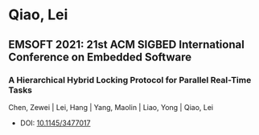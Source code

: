 # Qiao, Lei

## EMSOFT 2021: 21st ACM SIGBED International Conference on Embedded Software

### A Hierarchical Hybrid Locking Protocol for Parallel Real-Time Tasks
Chen, Zewei | Lei, Hang | Yang, Maolin | Liao, Yong | Qiao, Lei
* DOI: [10.1145/3477017](https://doi.org/10.1145/3477017)

